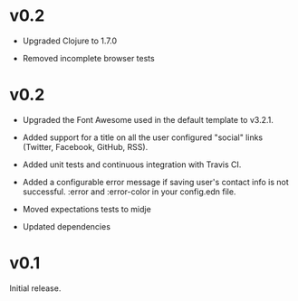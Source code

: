 v0.2
====

* Upgraded Clojure to 1.7.0

* Removed incomplete browser tests

v0.2
====

* Upgraded the Font Awesome used in the default template to v3.2.1.

* Added support for a title on all the user configured "social" links (Twitter, Facebook, GitHub, RSS).

* Added unit tests and continuous integration with Travis CI.

* Added a configurable error message if saving user's contact info is not successful. :error and :error-color in your config.edn file.

* Moved expectations tests to midje

* Updated dependencies

v0.1
====

Initial release.